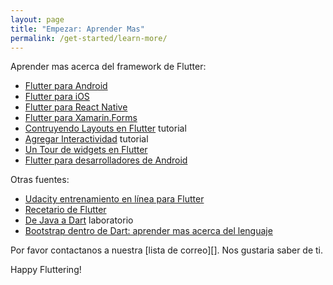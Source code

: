 ```yaml
---
layout: page
title: "Empezar: Aprender Mas"
permalink: /get-started/learn-more/
---
```


Aprender mas acerca del framework de Flutter:

* [Flutter para Android](/flutter-for-android/)
* [Flutter para iOS](/flutter-for-ios/)
* [Flutter para React Native](/flutter-for-react-native/)
* [Flutter para Xamarin.Forms](/flutter-for-xamarin-forms/)
* [Contruyendo Layouts en Flutter](/tutorials/layout/) tutorial
* [Agregar Interactividad](/tutorials/interactive/) tutorial
* [Un Tour de widgets en Flutter](/widgets-intro/)
* [Flutter para desarrolladores de Android](/flutter-for-android/)

Otras fuentes:

* [Udacity entrenamiento en línea para Flutter](https://www.udacity.com/course/build-native-mobile-apps-with-flutter--ud905)
* [Recetario de Flutter](/cookbook/)
* [De Java a Dart](https://codelabs.developers.google.com/codelabs/from-java-to-dart/#0) laboratorio
* [Bootstrap dentro de Dart: aprender mas acerca del lenguaje](/bootstrap-into-dart/)

Por favor contactanos a nuestra [lista de correo][]. Nos gustaria saber de ti.

Happy Fluttering!

[mailing list]: mailto:flutter-dev@googlegroups.com
